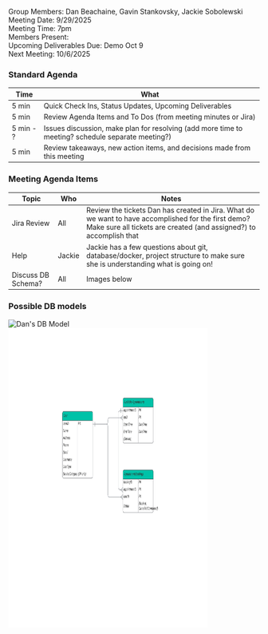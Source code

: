 Group Members: Dan Beachaine, Gavin Stankovsky, Jackie Sobolewski  
Meeting Date:  9/29/2025  
Meeting Time:  7pm  
Members Present:  
Upcoming Deliverables Due: Demo Oct 9    
Next Meeting:  10/6/2025  

### Standard Agenda
| Time | What | 
|---|---|
| 5 min | Quick Check Ins, Status Updates, Upcoming Deliverables |
| 5 min | Review Agenda Items and To Dos (from meeting minutes or Jira) |
| 5 min - ? | Issues discussion, make plan for resolving (add more time to meeting? schedule separate meeting?) |
| 5 min | Review takeaways, new action items, and decisions made from this meeting | 

### Meeting Agenda Items
| Topic | Who | Notes | 
|---|---|---|
| Jira Review | All | Review the tickets Dan has created in Jira. What do we want to have accomplished for the first demo? Make sure all tickets are created (and assigned?) to accomplish that | 
| Help | Jackie | Jackie has a few questions about git, database/docker, project structure to make sure she is understanding what is going on! |
| Discuss DB Schema? | All | Images below |

### Possible DB models
<img src="https://github.com/beauchdj/Project/blob/f3b130fe5ad62616660276685b4e70a40361d089/MeetingMinutes/Images/Er-ptoject.drawio" alt="Dan's DB Model" width="400" height="600">
<img src="https://github.com/beauchdj/Project/blob/f3b130fe5ad62616660276685b4e70a40361d089/MeetingMinutes/Images/apptbookingdb.pdf" alt="Dan's DB Model" width="400" height="600">
